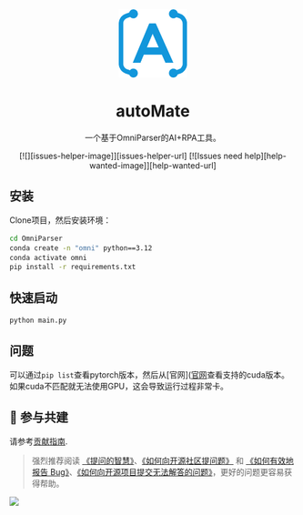 <div align="center"><a name="readme-top"></a>

<img src="./resources/logo.png" width="120" height="120" alt="autoMate logo">
<h1>autoMate</h1>

一个基于OmniParser的AI+RPA工具。

[![][issues-helper-image]][issues-helper-url] [![Issues need help][help-wanted-image]][help-wanted-url]

</div>

## 安装
Clone项目，然后安装环境：

```bash
cd OmniParser
conda create -n "omni" python==3.12
conda activate omni
pip install -r requirements.txt
```

## 快速启动
```bash
python main.py
```

## 问题
可以通过`pip list`查看pytorch版本，然后从[官网]([官网](https://pytorch.org/get-started/locally/)查看支持的cuda版本。如果cuda不匹配就无法使用GPU，这会导致运行过程非常卡。


## 🤝 参与共建

请参考[贡献指南](https://s0soyusc93k.feishu.cn/wiki/ZE7KwtRweicLbNkHSdMcBMTxngg?from=from_copylink).

> 强烈推荐阅读 [《提问的智慧》](https://github.com/ryanhanwu/How-To-Ask-Questions-The-Smart-Way)、[《如何向开源社区提问题》](https://github.com/seajs/seajs/issues/545) 和 [《如何有效地报告 Bug》](http://www.chiark.greenend.org.uk/%7Esgtatham/bugs-cn.html)、[《如何向开源项目提交无法解答的问题》](https://zhuanlan.zhihu.com/p/25795393)，更好的问题更容易获得帮助。

<a href="https://github.com/yuruotong1/autoMate/graphs/contributors">
  <img src="https://contrib.rocks/image?repo=yuruotong1/autoMate" />
</a>

